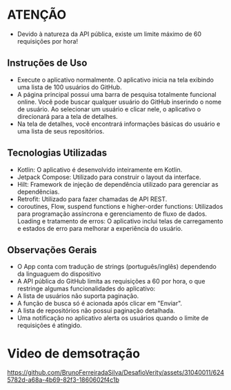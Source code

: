# ATENÇÃO 
- Devido à natureza da API pública, existe um limite máximo de 60 requisições por hora!

## Instruções de Uso
- Execute o aplicativo normalmente. O aplicativo inicia na tela exibindo uma lista de 100 usuários do GitHub.
- A página principal possui uma barra de pesquisa totalmente funcional online. Você pode buscar qualquer usuário do GitHub inserindo o nome de usuário. Ao selecionar um usuário e clicar nele, o aplicativo o direcionará para a tela de detalhes.
- Na tela de detalhes, você encontrará informações básicas do usuário e uma lista de seus repositórios.

## Tecnologias Utilizadas
- Kotlin: O aplicativo é desenvolvido inteiramente em Kotlin.
- Jetpack Compose: Utilizado para construir o layout da interface.
- Hilt: Framework de injeção de dependência utilizado para gerenciar as dependências.
- Retrofit: Utilizado para fazer chamadas de API REST.
- coroutines, Flow, suspend functions e higher-order functions: Utilizados para programação assíncrona e gerenciamento de fluxo de dados.
   Loading e tratamento de erros: O aplicativo inclui telas de carregamento e estados de erro para melhorar a experiência do usuário.

## Observações Gerais
- O App conta com tradução de strings (português/inglês) dependendo da linguaguem do dispositivo
- A API pública do GitHub limita as requisições a 60 por hora, o que restringe algumas funcionalidades do aplicativo:
- A lista de usuários não suporta paginação.
- A função de busca só é acionada após clicar em "Enviar".
- A lista de repositórios não possui paginação detalhada.
- Uma notificação no aplicativo alerta os usuários quando o limite de requisições é atingido.


# Video de demsotração


https://github.com/BrunoFerreiradaSilva/DesafioVerity/assets/31040011/6245782d-a68a-4b69-82f3-1860602f4c1b


